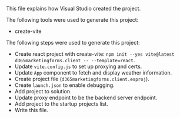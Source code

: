 This file explains how Visual Studio created the project.

The following tools were used to generate this project:
- create-vite

The following steps were used to generate this project:
- Create react project with create-vite: `npm init --yes vite@latest d365marketingforms.client -- --template=react`.
- Update `vite.config.js` to set up proxying and certs.
- Update `App` component to fetch and display weather information.
- Create project file (`d365marketingforms.client.esproj`).
- Create `launch.json` to enable debugging.
- Add project to solution.
- Update proxy endpoint to be the backend server endpoint.
- Add project to the startup projects list.
- Write this file.
